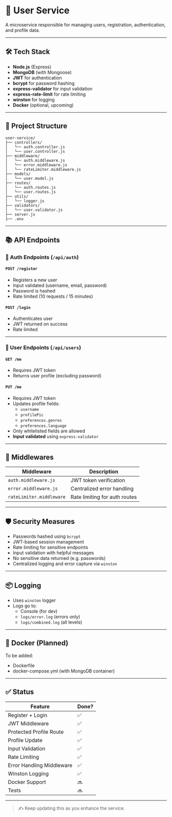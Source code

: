 # 🧩 User Service

A microservice responsible for managing users, registration, authentication, and profile data.

---

## 🛠 Tech Stack

- **Node.js** (Express)
- **MongoDB** (with Mongoose)
- **JWT** for authentication
- **bcrypt** for password hashing
- **express-validator** for input validation
- **express-rate-limit** for rate limiting
- **winston** for logging
- **Docker** (optional, upcoming)

---

## 📁 Project Structure

```
user-service/
├── controllers/
│   └── auth.controller.js
│   └── user.controller.js
├── middleware/
│   └── auth.middleware.js
│   └── error.middleware.js
│   └── rateLimiter.middleware.js
├── models/
│   └── user.model.js
├── routes/
│   └── auth.routes.js
│   └── user.routes.js
├── utils/
│   └── logger.js
├── validators/
│   └── user.validator.js
├── server.js
├── .env
```

---

## 📚 API Endpoints

### 🔐 Auth Endpoints (`/api/auth`)

#### `POST /register`
- Registers a new user
- Input validated (username, email, password)
- Password is hashed
- Rate limited (10 requests / 15 minutes)

#### `POST /login`
- Authenticates user
- JWT returned on success
- Rate limited

---

### 👤 User Endpoints (`/api/users`)

#### `GET /me`
- Requires JWT token
- Returns user profile (excluding password)

#### `PUT /me`
- Requires JWT token
- Updates profile fields:
  - `username`
  - `profilePic`
  - `preferences.genres`
  - `preferences.language`
- Only whitelisted fields are allowed
- **Input validated** using `express-validator`

---

## 🧰 Middlewares

| Middleware               | Description                          |
|--------------------------|--------------------------------------|
| `auth.middleware.js`     | JWT token verification               |
| `error.middleware.js`    | Centralized error handling           |
| `rateLimiter.middleware` | Rate limiting for auth routes        |

---

## 🛡 Security Measures

- Passwords hashed using `bcrypt`
- JWT-based session management
- Rate limiting for sensitive endpoints
- Input validation with helpful messages
- No sensitive data returned (e.g. passwords)
- Centralized logging and error capture via `winston`

---

## 📦 Logging

- Uses `winston` logger
- Logs go to:
  - Console (for dev)
  - `logs/error.log` (errors only)
  - `logs/combined.log` (all levels)

---

## 🐳 Docker (Planned)

To be added:
- Dockerfile
- docker-compose.yml (with MongoDB container)

---

## ✅ Status

| Feature                      | Done? |
|------------------------------|-------|
| Register + Login             | ✅    |
| JWT Middleware               | ✅    |
| Protected Profile Route      | ✅    |
| Profile Update               | ✅    |
| Input Validation             | ✅    |
| Rate Limiting                | ✅    |
| Error Handling Middleware    | ✅    |
| Winston Logging              | ✅    |
| Docker Support               | 🔜    |
| Tests                        | 🔜    |

---

> ✍️ Keep updating this as you enhance the service.